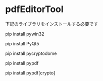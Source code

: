 # pdfEditorTool
下記のライブラリをインストールする必要です

pip install pywin32

pip install PyQt5

pip install pycryptodome

pip install pypdf

pip install pypdf[crypto]

